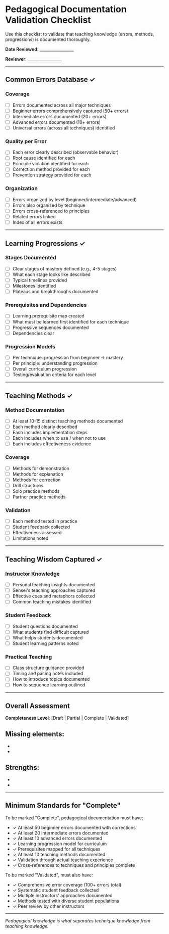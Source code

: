 # Pedagogical Documentation Validation Checklist

Use this checklist to validate that teaching knowledge (errors, methods, progressions) is documented thoroughly.

**Date Reviewed**: _________________

**Reviewer**: _________________

---

## Common Errors Database ✓

### Coverage
- [ ] Errors documented across all major techniques
- [ ] Beginner errors comprehensively captured (50+ errors)
- [ ] Intermediate errors documented (20+ errors)
- [ ] Advanced errors documented (10+ errors)
- [ ] Universal errors (across all techniques) identified

### Quality per Error
- [ ] Each error clearly described (observable behavior)
- [ ] Root cause identified for each
- [ ] Principle violation identified for each
- [ ] Correction method provided for each
- [ ] Prevention strategy provided for each

### Organization
- [ ] Errors organized by level (beginner/intermediate/advanced)
- [ ] Errors also organized by technique
- [ ] Errors cross-referenced to principles
- [ ] Related errors linked
- [ ] Index of all errors exists

---

## Learning Progressions ✓

### Stages Documented
- [ ] Clear stages of mastery defined (e.g., 4-5 stages)
- [ ] What each stage looks like described
- [ ] Typical timelines provided
- [ ] Milestones identified
- [ ] Plateaus and breakthroughs documented

### Prerequisites and Dependencies
- [ ] Learning prerequisite map created
- [ ] What must be learned first identified for each technique
- [ ] Progressive sequences documented
- [ ] Dependencies clear

### Progression Models
- [ ] Per technique: progression from beginner → mastery
- [ ] Per principle: understanding progression
- [ ] Overall curriculum progression
- [ ] Testing/evaluation criteria for each level

---

## Teaching Methods ✓

### Method Documentation
- [ ] At least 10-15 distinct teaching methods documented
- [ ] Each method clearly described
- [ ] Each includes implementation steps
- [ ] Each includes when to use / when not to use
- [ ] Each includes effectiveness evidence

### Coverage
- [ ] Methods for demonstration
- [ ] Methods for explanation
- [ ] Methods for correction
- [ ] Drill structures
- [ ] Solo practice methods
- [ ] Partner practice methods

### Validation
- [ ] Each method tested in practice
- [ ] Student feedback collected
- [ ] Effectiveness assessed
- [ ] Limitations noted

---

## Teaching Wisdom Captured ✓

### Instructor Knowledge
- [ ] Personal teaching insights documented
- [ ] Sensei's teaching approaches captured
- [ ] Effective cues and metaphors collected
- [ ] Common teaching mistakes identified

### Student Feedback
- [ ] Student questions documented
- [ ] What students find difficult captured
- [ ] What helps students documented
- [ ] Student learning patterns noted

### Practical Teaching
- [ ] Class structure guidance provided
- [ ] Timing and pacing notes included
- [ ] How to introduce topics documented
- [ ] How to sequence learning outlined

---

## Overall Assessment

**Completeness Level**: [Draft | Partial | Complete | Validated]

**Missing elements**:
-
-
-

**Strengths**:
-
-
-

---

## Minimum Standards for "Complete"

To be marked "Complete", pedagogical documentation must have:
- ✓ At least 50 beginner errors documented with corrections
- ✓ At least 20 intermediate errors documented
- ✓ At least 10 advanced errors documented
- ✓ Learning progression model for curriculum
- ✓ Prerequisites mapped for all techniques
- ✓ At least 10 teaching methods documented
- ✓ Validation through actual teaching experience
- ✓ Cross-references to techniques and principles complete

To be marked "Validated", must also have:
- ✓ Comprehensive error coverage (100+ errors total)
- ✓ Systematic student feedback collected
- ✓ Multiple instructors' approaches documented
- ✓ Methods tested with diverse student populations
- ✓ Peer review by other instructors

---

*Pedagogical knowledge is what separates technique knowledge from teaching knowledge.*
